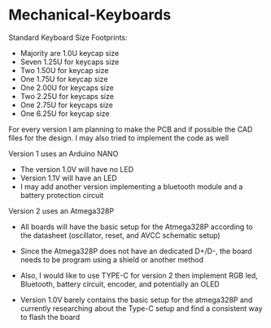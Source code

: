# Mechanical-Keyboards

Standard Keyboard Size Footprints:
- Majority are 1.0U keycap size
- Seven 1.25U for keycaps size
- Two 1.50U for keycap size
- One 1.75U for keycap size
- One 2.00U for keycaps size
- Two 2.25U for keycaps size
- One 2.75U for keycaps size
- One 6.25U for keycap size


For every version I am planning to make the PCB and if possible the CAD files for the design. I may also tried to implement the code as well

Version 1 uses an Arduino NANO
- The version 1.0V will have no LED 
- Version 1.1V will have an LED
- I may add another version implementing a bluetooth module and a battery protection circuit


Version 2 uses an Atmega328P 
- All boards will have the basic setup for the Atmega328P according to the datasheet (oscillator, reset, and AVCC schematic setup)
- Since the Atmega328P does not have an dedicated D+/D-, the board needs to be program using a shield or another method
- Also, I would like to use TYPE-C for version 2 then implement RGB led, Bluetooth, battery circuit, encoder, and potentially an OLED

- Version 1.0V barely contains the basic setup for the atmega328P and currently researching about the Type-C setup and find a consistent way to flash the board 
